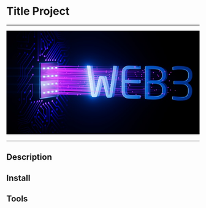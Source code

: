 # Title Project

---

<div align="center"> 
  <img src="/public/screenshot.png" alt="Banner Project"> 
</div>

---

## Description

## Install

## Tools
